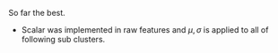 So far the best.

- Scalar was implemented in raw features and $\mu, \sigma$ is applied to all of following sub clusters.
